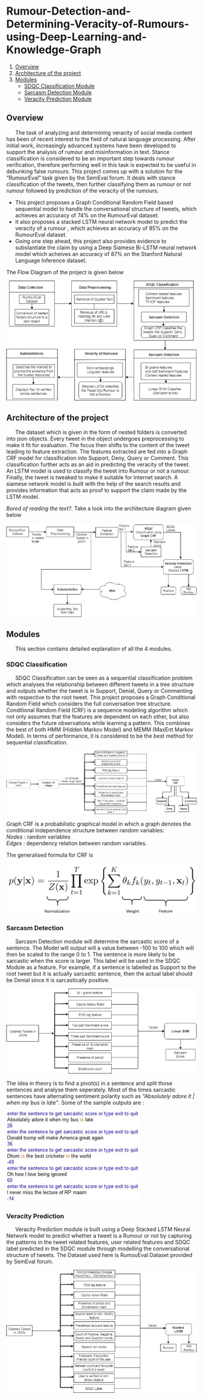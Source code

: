 

[flowDiagram]: ./Images/FlowDiagram.png "Flow Diagram"
[architectureDiagram]: ./Images/Arch_v3.png "Architecture Diagram"
[sdqcModule]: ./Images/SDQC_Arch_v3.png "SDQC Module"
[crfFormula]: ./Images/CRF_Formula.png "CRF Formula"
[sarcasmModule]: ./Images/Sarcasm_NewArch.png "Sarcasm Module"
[sarcasmOutput]: ./Images/SarcasmDetectionOutput.JPG "Sarcasm Output"
[veracityModule]: ./Images/Veracity_Arch_v2.png "Determining Veracity"

# Rumour-Detection-and-Determining-Veracity-of-Rumours-using-Deep-Learning-and-Knowledge-Graph #

1. [Overview](#overview)
2. [Architecture of the project](#architecture)
3. [Modules](#modules)
    - [SDQC Classification Module](#sdqc)
    - [Sarcasm Detection Module](#sarcasm)
    - [Veracity Prediction Module](#veracity)


## Overview <a name="overview"></a>

&nbsp; &nbsp; &nbsp; The task of analyzing and determining veracity of social media content has been of recent interest to the field of natural language processing. After initial work, increasingly advanced systems have been developed to support the analysis of rumour and misinformation in text. Stance classification is considered to be an important step towards rumour verification, therefore performing well in this task is expected to be useful in debunking false rumours. This project comes up with a solution for the “RumourEval” task given by the SemEval forum. It deals with stance classification of the tweets, then further classifying them as rumour or not rumour followed by prediction of the veracity of the rumours. 
- This project proposes a Graph Conditional Random Field based sequential model to handle the conversational structure of tweets, which achieves an accuracy of 74% on the RumourEval dataset. 
- It also proposes a stacked LSTM neural network model to predict the veracity of a rumour , which achieves an accuracy of 85% on the RumourEval dataset. 
- Going one step ahead, this project also provides evidence to substantiate the claim by using a Deep Siamese Bi-LSTM neural network model which acheives an accuracy of 87% on the Stanford Natural Language Inference dataset.     


The Flow Diagram of the project is given below     
     
![Flow Diagram][flowDiagram]     

## Architecture of the project <a name="architecture"></a>

&nbsp; &nbsp; &nbsp; The dataset which is given in the form of nested folders is converted into json objects. Every tweet in the object undergoes preprocessing to make it fit for evaluation. The focus then shifts to the content of the tweet leading to feature extraction. The features extracted are fed into a Graph CRF model for classification into Support, Deny, Query or Comment. This classification further acts as an aid in predicting the veracity of the tweet. An LSTM model is used to classify the tweet into Rumour or not a rumour. Finally, the tweet is tweaked to make it suitable for internet search. A siamese network model is built with the help of the search results and provides information that acts as proof to support the claim made by the LSTM model.     

*Bored of reading the text?.* Take a look into the architecture diagram given below
     
![Architecture Diagram][architectureDiagram]

## Modules <a name="modules"></a>

&nbsp; &nbsp; &nbsp; This section contains detailed explanation of all the 4 modules.    


   ### SDQC Classification <a name="sdqc"></a>

&nbsp; &nbsp; &nbsp; SDQC Classification can be seen as a sequential classification problem which analyses the relationship between different tweets in a tree structure and outputs whether the tweet is in Support, Denial, Query or Commenting with respective to the root tweet. This project proposes a Graph Conditional Random Field which considers the full conversation tree structure. Conditional Random Field (CRF) is a sequence modeling algorithm which not only assumes that the features are dependent on each other, but also considers the future observations while learning a pattern. This combines the best of both HMM (Hidden Markov Model) and MEMM (MaxEnt Markov Model). In terms of performance, it is considered to be the best method for sequential classification.     
     
     
![SDQC Module][sdqcModule]
     
Graph CRF is a probabilistic graphical model in which a graph denotes the conditional independence structure between random variables:      
*Nodes* : random variables     
*Edges* : dependency relation between random variables.     

The generalised formula for CRF is     

![CRF Formula][crfFormula]


   ### Sarcasm Detection <a name="sarcasm"></a>

&nbsp; &nbsp; &nbsp; Sarcasm Detection module will determine the sarcastic score of a sentence. The Model will output will a value between -100 to 100 which will then be scaled to the range 0 to 1. The sentence is more likely to be sarcastic when the score is larger. This label will be used in the SDQC Module as a feature. For example, if a sentence is labelled as Support to the root tweet but it is actually sarcastic sentence, then the actual label should be Denial since it is sarcastically positive.     
     
![Sarcasm Module][sarcasmModule]     


The idea in theory is to find a pivot(s) in a sentence and split those sentences and analyse them seperately. Most of the times sarcastic sentences have alternating sentiment polarity such as *"Absolutely adore it | when my bus is late"*.  Some of the sample outputs are :      
     
![Sarcasm Output][sarcasmOutput]



   ### Veracity Prediction <a name="veracity"></a>

&nbsp; &nbsp; &nbsp; Veracity Prediction module is built using a Deep Stacked LSTM Neural Network model to predict whether a tweet is a Rumour or not by capturing the patterns in the tweet related features, user related features and SDQC label predicted in the SDQC module through modelling the conversational structure of tweets. The Dataset used here is RumouEval Dataset provided by SemEval forum.     
     
![Veracity Prediction Module][veracityModule]     
